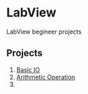 # LabView

LabView begineer projects


## Projects

1. [Basic IO](Beginner\01_IO\BasicIO.vi)
1. [Arithmetic Operation](Beginner\02_ArithmeticOper\ArithMeticOperation.vi)
1. 
